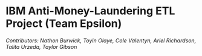 # IBM Anti-Money-Laundering ETL Project (Team Epsilon)
###### Contributors: Nathon Burwick, Toyin Olaye, Cole Valentyn, Ariel Richardson, Talita Urzeda, Taylor Gibson